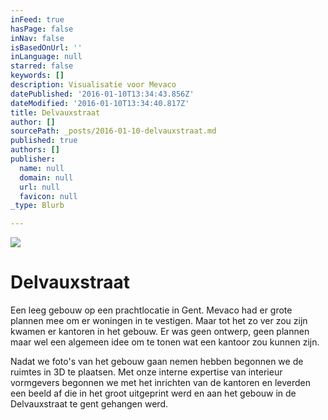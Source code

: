 ```yaml
---
inFeed: true
hasPage: false
inNav: false
isBasedOnUrl: ''
inLanguage: null
starred: false
keywords: []
description: Visualisatie voor Mevaco
datePublished: '2016-01-10T13:34:43.856Z'
dateModified: '2016-01-10T13:34:40.817Z'
title: Delvauxstraat
author: []
sourcePath: _posts/2016-01-10-delvauxstraat.md
published: true
authors: []
publisher:
  name: null
  domain: null
  url: null
  favicon: null
_type: Blurb

---
```

![](https://the-grid-user-content.s3-us-west-2.amazonaws.com/f606003d-f365-407a-b81c-04a565f7ee48.jpg)

# Delvauxstraat

Een leeg gebouw op een prachtlocatie in Gent. Mevaco had er grote plannen mee om er woningen in te vestigen. Maar tot het zo ver zou zijn kwamen er kantoren in het gebouw. Er was geen ontwerp, geen plannen maar wel een algemeen idee om te tonen wat een kantoor zou kunnen zijn.

Nadat we foto's van het gebouw gaan nemen hebben begonnen we de ruimtes in 3D te plaatsen. Met onze interne expertise van interieur vormgevers begonnen we met het inrichten van de kantoren en leverden een beeld af die in het groot uitgeprint werd en aan het gebouw in de Delvauxstraat te gent gehangen werd.